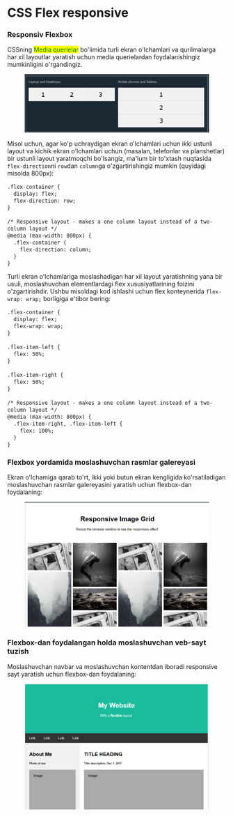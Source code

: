 # CSS Flex responsive

### Responsiv Flexbox

CSSning <mark style="color:green;">Media querielar</mark> bo'limida turli ekran o'lchamlari va qurilmalarga har xil layoutlar yaratish uchun media querielardan foydalanishingiz mumkinligini o'rgandingiz.

<figure><img src="../../../.gitbook/assets/image (525).png" alt=""><figcaption></figcaption></figure>

Misol uchun, agar ko'p uchraydigan ekran o'lchamlari uchun ikki ustunli layout va kichik ekran o'lchamlari uchun (masalan, telefonlar va planshetlar) bir ustunli layout yaratmoqchi bo'lsangiz, ma'lum bir to'xtash nuqtasida `flex-direction`ni `row`dan `column`ga o'zgartirishingiz mumkin (quyidagi misolda 800px):

```
.flex-container {
  display: flex;
  flex-direction: row;
}

/* Responsive layout - makes a one column layout instead of a two-column layout */
@media (max-width: 800px) {
  .flex-container {
    flex-direction: column;
  }
}
```

Turli ekran o'lchamlariga moslashadigan har xil layout yaratishning yana bir usuli, moslashuvchan  elementlardagi flex xususiyatlarining foizini o'zgartirishdir. Ushbu misoldagi kod ishlashi uchun flex konteynerida `flex-wrap: wrap;` borligiga e'tibor bering:

```
.flex-container {
  display: flex;
  flex-wrap: wrap;
}

.flex-item-left {
  flex: 50%;
}

.flex-item-right {
  flex: 50%;
}

/* Responsive layout - makes a one column layout instead of a two-column layout */
@media (max-width: 800px) {
  .flex-item-right, .flex-item-left {
    flex: 100%;
  }
}
```

### Flexbox yordamida moslashuvchan rasmlar galereyasi

Ekran o'lchamiga qarab to'rt, ikki yoki butun ekran kengligida ko'rsatiladigan moslashuvchan rasmlar galereyasini yaratish uchun flexbox-dan foydalaning:

<figure><img src="../../../.gitbook/assets/image (508).png" alt=""><figcaption></figcaption></figure>

### Flexbox-dan foydalangan holda moslashuvchan veb-sayt tuzish

Moslashuvchan navbar va moslashuvchan kontentdan iboradi responsive sayt yaratish uchun flexbox-dan foydalaning:

<figure><img src="../../../.gitbook/assets/image (390).png" alt=""><figcaption></figcaption></figure>
